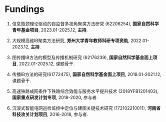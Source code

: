 
# Fundings

<ol>
<p style="margin-top: 8px;"><li>信息瓶颈理论驱动的自监督多视角聚类方法研究 (62206254), <b>国家自然科学青年基金项目</b>, 2023.01-2025.12, <b>主持</b>.</li></p>

<p style="margin-top: 8px;"><li>大规模高维IB聚类方法研究, <b>郑州大学青年教师科研专项资助</b>, 2022.01-2023.12, <b>主持</b>.</li></p>
  
<p style="margin-top: 8px;"><li>图传播IB方法的模型及传播机制研究 (62176239), <b>国家自然科学基金面上项目</b>, 2022.01-2025.12, 课题骨干.</li></p>
  
<p style="margin-top: 8px;"><li>传播IB方法的研究(61772475), <b>国家自然科学基金面上项目</b>, 2018.01-2021.12, 课题骨干.</li></p>
  
<p style="margin-top: 8px;"><li>高速铁路成网条件下铁路综合效能与服务水平提升技术 (2018YFB1201403), <b>国家重点研发计划专项</b>, 2018-2020, 参与者.</li></p>
  
<p style="margin-top: 8px;"><li>沉浸式智能电网巡检监控中定位与建图关键技术研究 (172102210011), <b>河南省科技攻关计划项目</b>, 2016-2018, 参与者.</li></p>

</ol>
